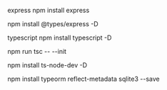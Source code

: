 express
npm install express

npm install @types/express -D

typescript
npm install typescript -D

npm run tsc -- --init


npm install ts-node-dev -D

npm install typeorm reflect-metadata sqlite3 --save

